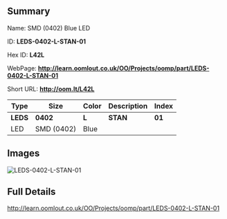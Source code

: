 

## Summary
 
Name:  SMD (0402) Blue LED 

ID: __LEDS-0402-L-STAN-01__

Hex ID: __L42L__

WebPage: __http://learn.oomlout.co.uk/OO/Projects/oomp/part/LEDS-0402-L-STAN-01__

Short URL: __http://oom.lt/L42L__


| Type   | Size   | Color   | Description   | Index   |    
| ----- | ------   | ------   | -----   | ----   |    
| __LEDS__   					| __0402__   					| __L__    						| __STAN__    					| __01__ |    
| LED		| SMD (0402)	| Blue		| 	| 	|

## Images
![LEDS-0402-L-STAN-01](http://oomlout.com/oomp-gen/parts/LEDS-0402-L-STAN-01/LEDS-0402-L-STAN-01_420.jpg)

## Full Details

 http://learn.oomlout.co.uk/OO/Projects/oomp/part/LEDS-0402-L-STAN-01

